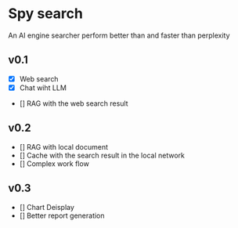 # Spy search
An AI engine searcher perform better than and faster than perplexity

## v0.1 
- [x] Web search 
- [x] Chat wiht LLM 
- [] RAG with the web search result

## v0.2 
- [] RAG with local document
- [] Cache with the search result in the local network 
- [] Complex work flow

## v0.3 
- [] Chart Deisplay
- [] Better report generation

